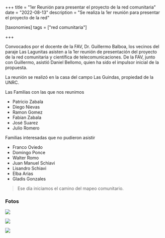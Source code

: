 +++
title = "1er Reunión para presentar el proyecto de la red comunitaria"
date = "2022-08-13"
description = "Se realiza la 1er reunión para presentar el proyecto de la red"

[taxonomies]
tags = ["red comunitaria"]

+++

Convocados por el docente de la FAV, Dr. Guillermo Balboa, los vecinos del paraje Las Lagunitas asisten a la 1er reunión de presentación del proyecto de la red comunitaria y científica de telecomunicaciones. De la FAV, junto con Guillermo, asistió Daniel Bellomo, quien ha sido el impulsor inicial de la propuesta.

La reunión se realizó en la casa del campo Las Guindas, propiedad de la UNRC.

Las Familias con las que nos reunimos
- Patricio Zabala
- Diego Nievas
- Ramon Gomez
- Fabian Zabala
- José Suarez
- Julio Romero

Familias interesadas que no pudieron asistir
- Franco Oviedo
- Domingo Ponce
- Walter Romo
- Juan Manuel Schiavi
- Lisandro Schiavi
- Elba Arias
- Gladis Gonzales

> Ese día iniciamos el camino del mapeo comunitario.

### Fotos

![](https://daniel.bellomo.ar/com.comunitaria.UNRC.Sep25/img/IMG_5400.jpeg)

![](https://daniel.bellomo.ar/com.comunitaria.UNRC.Sep25/img/IMG_5423.jpeg)

![](https://daniel.bellomo.ar/com.comunitaria.UNRC.Sep25/img/IMG_5424.jpeg)
